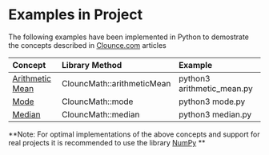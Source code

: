 # Examples in Project

The following examples have been implemented in Python to demostrate the concepts described in [Clounce.com](https://www.clounce.com/) articles

| Concept | Library Method | Example |
|:---------|:----------------|:---------|
| [Arithmetic Mean](http://www.clounce.com/mathematics/arithmetic_mean) | ClouncMath::arithmeticMean | python3 arithmetic_mean.py |
| [Mode](http://www.clounce.com/mathematics/mode) | ClouncMath::mode | python3 mode.py |
| [Median](http://www.clounce.com/mathematics/median) | ClouncMath::median | python3 median.py |

**Note: For optimal implementations of the above concepts and support for real projects it is recommended to use the library [NumPy](http://www.numpy.org/) **